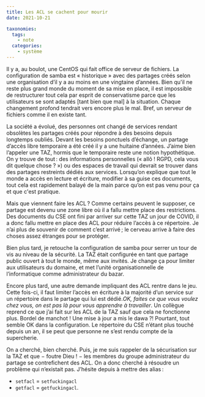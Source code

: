 ```yaml
---
title: Les ACL se cachent pour mourir
date: 2021-10-21

taxonomies:
  tags:
    - note
  categories:
    - système
---
```


Il y a, au boulot, une CentOS qui fait office de serveur de fichiers. La configuration de samba est « historique » avec des partages créés selon une organisation d’il y a au moins en une vingtaine d’années. Bien qu'il ne reste plus grand monde du moment de sa mise en place, il est impossible de restructurer tout cela par esprit de conservatisme parce que les utilisateurs se sont adaptés [tant bien que mal] à la situation. Chaque changement profond tendrait vers encore plus le mal. Bref, un serveur de fichiers comme il en existe tant.

La société a évolué, des personnes ont changé de services rendant obsolètes les partages créés pour répondre à des besoins depuis longtemps oubliés. Devant les besoins ponctuels d’échange, un partage d’accès libre temporaire a été créé il y a une huitaine d’années. J’aime bien l’appeler une TAZ, hormis que le temporaire reste une notion hypothétique. On y trouve de tout : des informations personnelles (« allô ! RGPD, cela vous dit quelque chose ? ») ou des espaces de travail qui devrait se trouver dans des partages restreints dédiés aux services. Lorsqu’on explique que tout le monde a accès en lecture et écriture, modifier à sa guise ces documents, tout cela est rapidement balayé de la main parce qu’on est pas venu pour ça et que c'est pratique.

Mais que viennent faire les ACL ? Comme certains peuvent le supposer, ce partage est devenu une zone libre où il a fallu mettre place des restrictions. Des documents du CSE ont fini par arriver sur cette TAZ un jour de COVID, il a donc fallu mettre en place des ACL pour réduire l’accès à ce répertoire. Je n’ai plus de souvenir de comment c’est arrivé ; le cerveau arrive à faire des choses assez étranges pour se protéger.

Bien plus tard, je retouche la configuration de samba pour serrer un tour de vis au niveau de la sécurité. La TAZ était configurée en tant que partage public ouvert à tout le monde, même aux invités. Je change ça pour limiter aux utilisateurs du domaine, et met l’unité organisationnelle de l’informatique comme administrateur du bazar.

Encore plus tard, une autre demande impliquant des ACL rentre dans le jeu. Cette fois-ci, il faut limiter l’accès en écriture à la majorité d’un service sur un répertoire dans le partage qui lui est dédié.*OK, faites ce que vous voulez chez vous, on est pas là pour vous apprendre à travailler*. Un collègue reprend ce que j’ai fait sur les ACL de la TAZ sauf que cela ne fonctionne plus. Bordel de manchot ! Une mise à jour a mis le dawa ?! Pourtant, tout semble OK dans la configuration. Le répertoire du CSE n’étant plus touché depuis un an, il se peut que personne ne s’est rendu compte de la supercherie.

On a cherché, bien cherché. Puis, je me suis rappeler de la sécurisation sur la TAZ et que − foutre Dieu ! − les membres du groupe administrateur du partage se contrefichent des ACL. On a donc cherché à résoudre un problème qui n’existait pas. J’hésite depuis à mettre des alias :

* `setfacl` = `setfuckingacl`
* `getfacl` = `getfuckingacl`.
